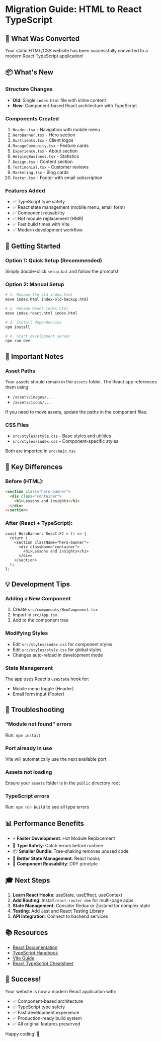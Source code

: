 # Migration Guide: HTML to React TypeScript

## 🎯 What Was Converted

Your static HTML/CSS website has been successfully converted to a modern React TypeScript application!

## 📦 What's New

### Structure Changes
- **Old**: Single `index.html` file with inline content
- **New**: Component-based React architecture with TypeScript

### Components Created
1. `Header.tsx` - Navigation with mobile menu
2. `HeroBanner.tsx` - Hero section
3. `OurClients.tsx` - Client logos
4. `ManageCommunity.tsx` - Feature cards
5. `Experience.tsx` - About section
6. `HelpingBusiness.tsx` - Statistics
7. `Design.tsx` - Content section
8. `Testimonial.tsx` - Customer reviews
9. `Marketing.tsx` - Blog cards
10. `Footer.tsx` - Footer with email subscription

### Features Added
- ✅ TypeScript type safety
- ✅ React state management (mobile menu, email form)
- ✅ Component reusability
- ✅ Hot module replacement (HMR)
- ✅ Fast build times with Vite
- ✅ Modern development workflow

## 🚀 Getting Started

### Option 1: Quick Setup (Recommended)
Simply double-click `setup.bat` and follow the prompts!

### Option 2: Manual Setup
```bash
# 1. Rename the old index.html
move index.html index-old-backup.html

# 2. Rename React index.html
move index-react.html index.html

# 3. Install dependencies
npm install

# 4. Start development server
npm run dev
```

## 📂 Important Notes

### Asset Paths
Your assets should remain in the `assets` folder. The React app references them using:
- `/assets/images/...`
- `/assets/icons/...`

If you need to move assets, update the paths in the component files.

### CSS Files
- `src/styles/style.css` - Base styles and utilities
- `src/styles/index.css` - Component-specific styles

Both are imported in `src/main.tsx`

## 🔄 Key Differences

### Before (HTML):
```html
<section class="hero-banner">
  <div class="container">
    <h1>Lessons and insights</h1>
  </div>
</section>
```

### After (React + TypeScript):
```tsx
const HeroBanner: React.FC = () => {
  return (
    <section className="hero-banner">
      <div className="container">
        <h1>Lessons and insights</h1>
      </div>
    </section>
  );
};
```

## 💡 Development Tips

### Adding a New Component
1. Create `src/components/NewComponent.tsx`
2. Import in `src/App.tsx`
3. Add to the component tree

### Modifying Styles
- Edit `src/styles/index.css` for component styles
- Edit `src/styles/style.css` for global styles
- Changes auto-reload in development mode

### State Management
The app uses React's `useState` hook for:
- Mobile menu toggle (Header)
- Email form input (Footer)

## 🐛 Troubleshooting

### "Module not found" errors
Run: `npm install`

### Port already in use
Vite will automatically use the next available port

### Assets not loading
Ensure your `assets` folder is in the `public` directory root

### TypeScript errors
Run: `npm run build` to see all type errors

## 📊 Performance Benefits

- ⚡ **Faster Development**: Hot Module Replacement
- 🎯 **Type Safety**: Catch errors before runtime
- 📦 **Smaller Bundle**: Tree-shaking removes unused code
- 🔄 **Better State Management**: React hooks
- 🎨 **Component Reusability**: DRY principle

## 🎓 Next Steps

1. **Learn React Hooks**: useState, useEffect, useContext
2. **Add Routing**: Install `react-router-dom` for multi-page apps
3. **State Management**: Consider Redux or Zustand for complex state
4. **Testing**: Add Jest and React Testing Library
5. **API Integration**: Connect to backend services

## 📚 Resources

- [React Documentation](https://react.dev/)
- [TypeScript Handbook](https://www.typescriptlang.org/docs/)
- [Vite Guide](https://vitejs.dev/guide/)
- [React TypeScript Cheatsheet](https://react-typescript-cheatsheet.netlify.app/)

## 🎉 Success!

Your website is now a modern React application with:
- ✅ Component-based architecture
- ✅ TypeScript type safety
- ✅ Fast development experience
- ✅ Production-ready build system
- ✅ All original features preserved

Happy coding! 🚀
